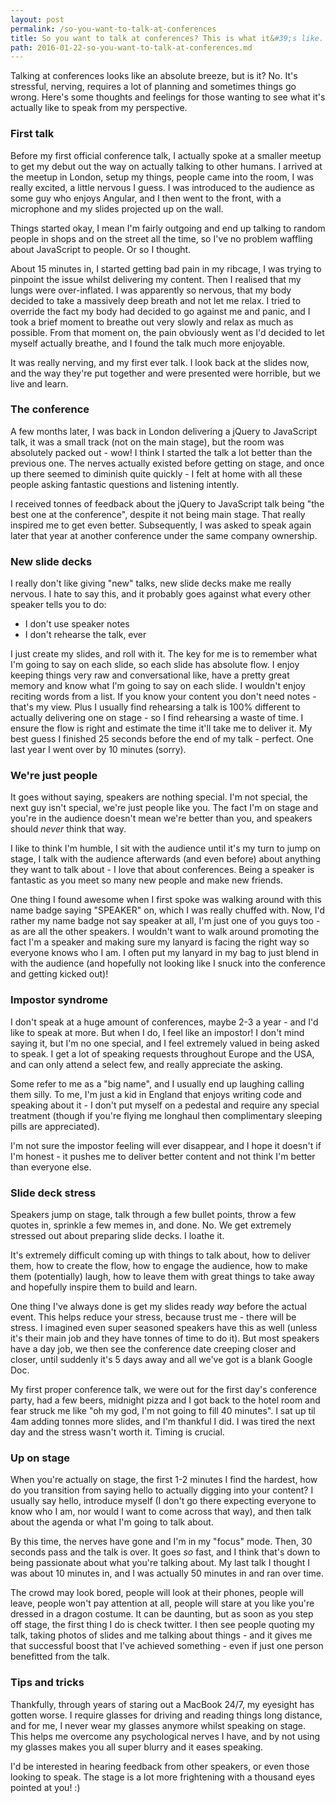 ```yaml
---
layout: post
permalink: /so-you-want-to-talk-at-conferences
title: So you want to talk at conferences? This is what it&#39;s like.
path: 2016-01-22-so-you-want-to-talk-at-conferences.md
---
```


Talking at conferences looks like an absolute breeze, but is it? No. It's stressful, nerving, requires a lot of planning and sometimes things go wrong. Here's some thoughts and feelings for those wanting to see what it's actually like to speak from my perspective.

### First talk

Before my first official conference talk, I actually spoke at a smaller meetup to get my debut out the way on actually talking to other humans. I arrived at the meetup in London, setup my things, people came into the room, I was really excited, a little nervous I guess. I was introduced to the audience as some guy who enjoys Angular, and I then went to the front, with a microphone and my slides projected up on the wall.

Things started okay, I mean I'm fairly outgoing and end up talking to random people in shops and on the street all the time, so I've no problem waffling about JavaScript to people. Or so I thought.

About 15 minutes in, I started getting bad pain in my ribcage, I was trying to pinpoint the issue whilst delivering my content. Then I realised that my lungs were over-inflated. I was apparently so nervous, that my body decided to take a massively deep breath and not let me relax. I tried to override the fact my body had decided to go against me and panic, and I took a brief moment to breathe out very slowly and relax as much as possible. From that moment on, the pain obviously went as I'd decided to let myself actually breathe, and I found the talk much more enjoyable.

It was really nerving, and my first ever talk. I look back at the slides now, and the way they're put together and were presented were horrible, but we live and learn.

### The conference

A few months later, I was back in London delivering a jQuery to JavaScript talk, it was a small track (not on the main stage), but the room was absolutely packed out - wow! I think I started the talk a lot better than the previous one. The nerves actually existed before getting on stage, and once up there seemed to diminish quite quickly - I felt at home with all these people asking fantastic questions and listening intently.

I received tonnes of feedback about the jQuery to JavaScript talk being "the best one at the conference", despite it not being main stage. That really inspired me to get even better. Subsequently, I was asked to speak again later that year at another conference under the same company ownership.

### New slide decks

I really don't like giving "new" talks, new slide decks make me really nervous. I hate to say this, and it probably goes against what every other speaker tells you to do:

* I don't use speaker notes
* I don't rehearse the talk, ever

I just create my slides, and roll with it. The key for me is to remember what I'm going to say on each slide, so each slide has absolute flow. I enjoy keeping things very raw and conversational like, have a pretty great memory and know what I'm going to say on each slide. I wouldn't enjoy reciting words from a list. If you know your content you don't need notes - that's my view. Plus I usually find rehearsing a talk is 100% different to actually delivering one on stage - so I find rehearsing a waste of time. I ensure the flow is right and estimate the time it'll take me to deliver it. My best guess I finished 25 seconds before the end of my talk - perfect. One last year I went over by 10 minutes (sorry).

### We're just people

It goes without saying, speakers are nothing special. I'm not special, the next guy isn't special, we're just people like you. The fact I'm on stage and you're in the audience doesn't mean we're better than you, and speakers should _never_ think that way.

I like to think I'm humble, I sit with the audience until it's my turn to jump on stage, I talk with the audience afterwards (and even before) about anything they want to talk about - I love that about conferences. Being a speaker is fantastic as you meet so many new people and make new friends.

One thing I found awesome when I first spoke was walking around with this name badge saying "SPEAKER" on, which I was really chuffed with. Now, I'd rather my name badge not say speaker at all, I'm just one of you guys too - as are all the other speakers. I wouldn't want to walk around promoting the fact I'm a speaker and making sure my lanyard is facing the right way so everyone knows who I am. I often put my lanyard in my bag to just blend in with the audience (and hopefully not looking like I snuck into the conference and getting kicked out)!

### Impostor syndrome

I don't speak at a huge amount of conferences, maybe 2-3 a year - and I'd like to speak at more. But when I do, I feel like an impostor! I don't mind saying it, but I'm no one special, and I feel extremely valued in being asked to speak. I get a lot of speaking requests throughout Europe and the USA, and can only attend a select few, and really appreciate the asking.

Some refer to me as a "big name", and I usually end up laughing calling them silly. To me, I'm just a kid in England that enjoys writing code and speaking about it - I don't put myself on a pedestal and require any special treatment (though if you're flying me longhaul then complimentary sleeping pills are appreciated).

I'm not sure the impostor feeling will ever disappear, and I hope it doesn't if I'm honest - it pushes me to deliver better content and not think I'm better than everyone else.

### Slide deck stress

Speakers jump on stage, talk through a few bullet points, throw a few quotes in, sprinkle a few memes in, and done. No. We get extremely stressed out about preparing slide decks. I loathe it.

It's extremely difficult coming up with things to talk about, how to deliver them, how to create the flow, how to engage the audience, how to make them (potentially) laugh, how to leave them with great things to take away and hopefully inspire them to build and learn.

One thing I've always done is get my slides ready _way_ before the actual event. This helps reduce your stress, because trust me - there will be stress. I imagined even super seasoned speakers have this as well (unless it's their main job and they have tonnes of time to do it). But most speakers have a day job, we then see the conference date creeping closer and closer, until suddenly it's 5 days away and all we've got is a blank Google Doc. 

My first proper conference talk, we were out for the first day's conference party, had a few beers, midnight pizza and I got back to the hotel room and fear struck me like "oh my god, I'm not going to fill 40 minutes". I sat up til 4am adding tonnes more slides, and I'm thankful I did. I was tired the next day and the stress wasn't worth it. Timing is crucial.

### Up on stage

When you're actually on stage, the first 1-2 minutes I find the hardest, how do you transition from saying hello to actually digging into your content? I usually say hello, introduce myself (I don't go there expecting everyone to know who I am, nor would I want to come across that way), and then talk about the agenda or what I'm going to talk about.

By this time, the nerves have gone and I'm in my "focus" mode. Then, 30 seconds pass and the talk is over. It goes _so_ fast, and I think that's down to being passionate about what you're talking about. My last talk I thought I was about 10 minutes in, and I was actually 50 minutes in and ran over time.

The crowd may look bored, people will look at their phones, people will leave, people won't pay attention at all, people will stare at you like you're dressed in a dragon costume. It can be daunting, but as soon as you step off stage, the first thing I do is check twitter. I then see people quoting my talk, taking photos of slides and me talking about things - and it gives me that successful boost that I've achieved something - even if just one person benefitted from the talk.

### Tips and tricks

Thankfully, through years of staring out a MacBook 24/7, my eyesight has gotten worse. I require glasses for driving and reading things long distance, and for me, I never wear my glasses anymore whilst speaking on stage. This helps me overcome any psychological nerves I have, and by not using my glasses makes you all super blurry and it eases speaking.

I'd be interested in hearing feedback from other speakers, or even those looking to speak. The stage is a lot more frightening with a thousand eyes pointed at you! :)
